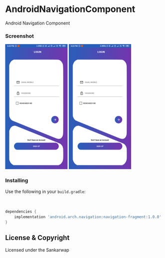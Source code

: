 # AndroidNavigationComponent
Android Navigation Component

### Screenshot
<img src="image/Screenshot_2019-07-18-17-23-54-399_com.s.navigationcomponent.png" width="200">     <img src="image/Screenshot_2019-07-18-17-23-54-399_com.s.navigationcomponent.png" width="200">

### Installing

Use the following in your `build.gradle`:



```groovy


dependencies {
    implementation 'android.arch.navigation:navigation-fragment:1.0.0'
}
```






## License & Copyright
Licensed under the Sankarwap
